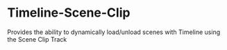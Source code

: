 # Timeline-Scene-Clip
Provides the ability to dynamically load/unload scenes with Timeline using the Scene Clip Track
